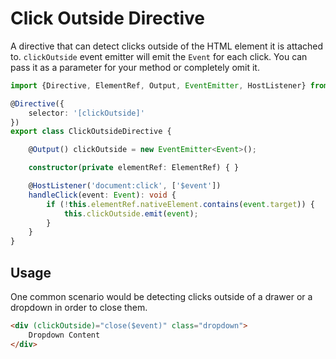# Click Outside Directive

A directive that can detect clicks outside of the HTML element it is attached to. 
`clickOutside` event emitter will emit the `Event` for each click. 
You can pass it as a parameter for your method or completely omit it.

<ngs-code-block-with-header file-name="click-outside.directive.ts">

```typescript
import {Directive, ElementRef, Output, EventEmitter, HostListener} from '@angular/core';

@Directive({
	selector: '[clickOutside]'
})
export class ClickOutsideDirective {

	@Output() clickOutside = new EventEmitter<Event>();

	constructor(private elementRef: ElementRef) { }

	@HostListener('document:click', ['$event'])
	handleClick(event: Event): void {
		if (!this.elementRef.nativeElement.contains(event.target)) {
			this.clickOutside.emit(event);
		}
	}
}
```

</ngs-code-block-with-header>

## Usage

One common scenario would be detecting clicks outside of a drawer or a dropdown in order to close them.

<ngs-code-block-with-header>

```html
<div (clickOutside)="close($event)" class="dropdown">
    Dropdown Content
</div>
```

</ngs-code-block-with-header>
